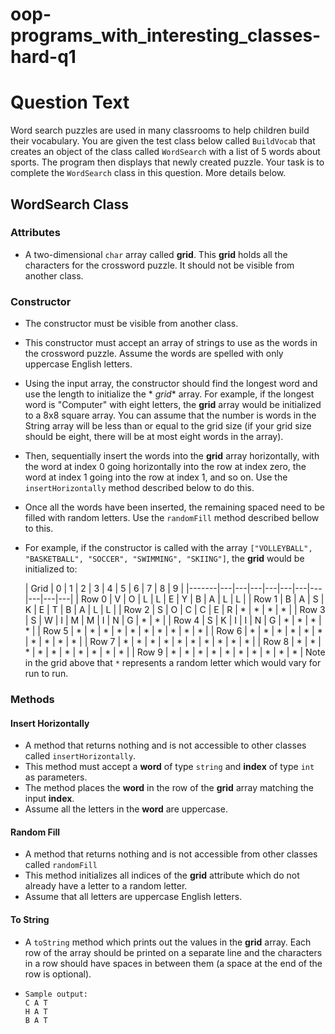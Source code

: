 # oop-programs_with_interesting_classes-hard-q1

# Question Text

Word search puzzles are used in many classrooms to help children build their vocabulary. You are given the test class
below called `BuildVocab` that creates an object of the class called `WordSearch` with a list of 5 words
about sports. The program then displays that newly created puzzle. Your task is to complete the `WordSearch`
class in this question. More details below.

## WordSearch Class

### Attributes

- A two-dimensional `char` array called **grid**. This **grid** holds all the characters for the crossword puzzle.
  It should not be visible from another class.

### Constructor

- The constructor must be visible from another class.
- This constructor must accept an array of strings to use as the words in the crossword puzzle. Assume the words are
  spelled with only uppercase English letters.
- Using the input array, the constructor should find the longest word and use the length to initialize the *
  *grid** array. For example, if the longest word is "Computer" with eight letters, the **grid** array would be
  initialized to a 8x8 square array. You can assume that the number is words in the String array will be less than or
  equal to the grid size (if your grid size should be eight, there will be at most eight words in the array).
- Then, sequentially insert the words into the **grid** array horizontally, with the word at index 0 going
  horizontally into the row at index zero, the word at index 1 going into the row at index 1, and so on. Use
  the `insertHorizontally` method described below to do this.
- Once all the words have been inserted, the remaining spaced need to be filled with random letters. Use
  the `randomFill` method described bellow to this.
- For example, if the constructor is called with the
  array `["VOLLEYBALL", "BASKETBALL", "SOCCER", "SWIMMING", "SKIING"]`, the **grid** would be initialized to:

  | Grid | 0 | 1 | 2 | 3 | 4 | 5 | 6 | 7 | 8 | 9 |
                  |-------|---|---|---|---|---|---|---|---|---|---|
  | Row 0 | V | O | L | L | E | Y | B | A | L | L |
  | Row 1 | B | A | S | K | E | T | B | A | L | L |
  | Row 2 | S | O | C | C | E | R | * | * | * | * |
  | Row 3 | S | W | I | M | M | I | N | G | * | * |
  | Row 4 | S | K | I | I | N | G | * | * | * | * |
  | Row 5 | * | * | * | * | * | * | * | * | * | * |
  | Row 6 | * | * | * | * | * | * | * | * | * | * |
  | Row 7 | * | * | * | * | * | * | * | * | * | * |
  | Row 8 | * | * | * | * | * | * | * | * | * | * |
  | Row 9 | * | * | * | * | * | * | * | * | * | * |
  Note in the grid above that `*` represents a random letter which would vary for run to run.

### Methods

#### Insert Horizontally

- A method that returns nothing and is not accessible to other classes called `insertHorizontally`.
- This method must accept a **word** of type `string` and **index** of type `int` as parameters.
- The method places the **word** in the row of the **grid** array matching the input **index**.
- Assume all the letters in the **word** are uppercase.

#### Random Fill

- A method that returns nothing and is not accessible from other classes called `randomFill`
- This method initializes all indices of the **grid** attribute which do not already have a letter to a random letter.
- Assume that all letters are uppercase English letters.

#### To String

- A `toString` method which prints out the values in the **grid** array. Each row of the array should be printed on a
  separate line and the characters in a row should have spaces in between them (a space at the end of the row is
  optional).
- ```
  Sample output:
  C A T
  H A T
  B A T
  ```
